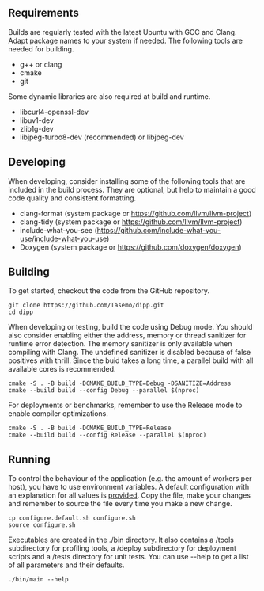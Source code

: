 ## Requirements

Builds are regularly tested with the latest Ubuntu with GCC and Clang. Adapt package names to your system if needed. The following tools are needed for building.

- g++ or clang
- cmake
- git

Some dynamic libraries are also required at build and runtime.

- libcurl4-openssl-dev
- libuv1-dev
- zlib1g-dev
- libjpeg-turbo8-dev (recommended) or libjpeg-dev

## Developing

When developing, consider installing some of the following tools that are included in the build process. They are optional, but help to maintain a good code quality and consistent formatting.

- clang-format (system package or https://github.com/llvm/llvm-project)
- clang-tidy (system package or https://github.com/llvm/llvm-project)
- include-what-you-see (https://github.com/include-what-you-use/include-what-you-use)
- Doxygen (system package or https://github.com/doxygen/doxygen)

## Building

To get started, checkout the code from the GitHub repository.

```shell
git clone https://github.com/Tasemo/dipp.git
cd dipp
```

When developing or testing, build the code using Debug mode. You should also consider enabling either the address, memory or thread sanitizer for runtime error detection. The memory sanitizer is only available when compiling with Clang. The undefined sanitizer is disabled because of false positives with thrill. Since the buid takes a long time, a parallel build with all available cores is recommended.

```shell
cmake -S . -B build -DCMAKE_BUILD_TYPE=Debug -DSANITIZE=Address
cmake --build build --config Debug --parallel $(nproc)
```

For deployments or benchmarks, remember to use the Release mode to enable compiler optimizations.

```shell
cmake -S . -B build -DCMAKE_BUILD_TYPE=Release
cmake --build build --config Release --parallel $(nproc)
```

## Running

To control the behaviour of the application (e.g. the amount of workers per host), you have to use environment variables. A default configuration with an explanation for all values is [provided](configure.default.sh). Copy the file, make your changes and remember to source the file every time you make a new change.

```shell
cp configure.default.sh configure.sh
source configure.sh
```

Executables are created in the ./bin directory. It also contains a /tools subdirectory for profiling tools, a /deploy subdirectory for deployment scripts and a /tests directory for unit tests. You can use --help to get a list of all parameters and their defaults.

```shell
./bin/main --help
```

